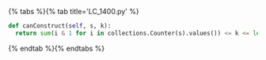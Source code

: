 {% tabs %}{% tab title='LC_1400.py' %}

```py
def canConstruct(self, s, k):
  return sum(i & 1 for i in collections.Counter(s).values()) <= k <= len(s)
```

{% endtab %}{% endtabs %}
